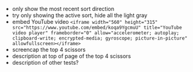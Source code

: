 - only show the most recent sort direction
- try only showing the active sort, hide all the light gray
- embed YouTube video `<iframe width="560" height="315" src="https://www.youtube.com/embed/koqa9YgcmuU" title="YouTube video player" frameborder="0" allow="accelerometer; autoplay; clipboard-write; encrypted-media; gyroscope; picture-in-picture" allowfullscreen></iframe>`
- screencap the top 4 scissors
- description at top of page of the top 4 scissors
- description of other tests?
